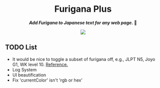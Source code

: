 <div align="center">
    <h1>Furigana Plus</h1>
    <b><p><i>Add Furigana to Japanese text for any web page.  </i>🤔</p></b>
    <img src="https://s2.loli.net/2023/08/03/RIaytHcZzNB5d1j.webp">
</div>

## TODO List

- It would be nice to toggle a subset of furigana off, e.g., JLPT N5, Joyo G1, WK level 10. [Reference.](https://github.com/darren-lester/furigana-toggle/issues/1)
- Log System
- UI beautification
- Fix 'currentColor' isn't 'rgb or hex'
